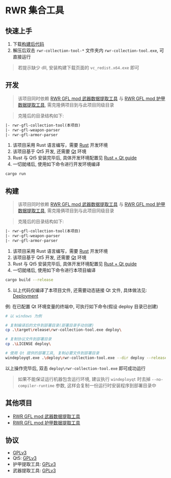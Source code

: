# RWR 集合工具

## 快速上手

1. 下载[构建后代码](https://github.com/Kreedzt/rwr-gfl-collection-tool/releases)
2. 解压后双击 `rwr-collection-tool-*` 文件夹内 `rwr-collection-tool.exe`, 可直接运行

> 若提示缺少 dll, 安装构建下载页面的 `vc_redist.x64.exe` 即可


## 开发

> 该项目同时依赖 [RWR GFL mod 武器数据提取工具](https://github.com/Kreedzt/rwr-gfl-weapon-parser) 与 [RWR GFL mod 护甲数据提取工具](https://github.com/Kreedzt/rwr-gfl-armor-parser), 需克隆俩项目到与此项目同级目录

> 克隆后的目录结构如下:

``` txt
|- rwr-gfl-collection-tool(本项目)
|- rwr-gfl-weapon-parser
|- rwr-gfl-armor-parser
```

1. 该项目采用 Rust 语言编写，需要 [Rust](https://www.rust-lang.org/) 开发环境
2. 该项目基于 Qt5 开发, 还需要 [Qt](https://www.qt.io/download-open-source) 环境
3. Rust 与 Qt5 安装完毕后, 具体开发环境配置见 [Rust + Qt guide](https://rust-qt.github.io/qt/)
4. 一切就绪后, 使用如下命令进行开发环境编译

``` sh
cargo run
```

## 构建
> 该项目同时依赖 [RWR GFL mod 武器数据提取工具](https://github.com/Kreedzt/rwr-gfl-weapon-parser) 与 [RWR GFL mod 护甲数据提取工具](https://github.com/Kreedzt/rwr-gfl-armor-parser), 需克隆俩项目到与此项目同级目录

> 克隆后的目录结构如下:

``` txt
|- rwr-gfl-collection-tool(本项目)
|- rwr-gfl-weapon-parser
|- rwr-gfl-armor-parser
```

1. 该项目采用 Rust 语言编写，需要 [Rust](https://www.rust-lang.org/) 开发环境
2. 该项目基于 Qt5 开发, 还需要 [Qt](https://www.qt.io/download-open-source) 环境
3. Rust 与 Qt5 安装完毕后, 具体开发环境配置见 [Rust + Qt guide](https://rust-qt.github.io/qt/)
4. 一切就绪后, 使用如下命令进行本项目编译

``` sh
cargo build --release
```

5. 以上代码仅编译了本项目文件, 还需要动态链接 Qt 文件, 具体做法见: [Deployment](https://rust-qt.github.io/qt/deployment/)

例: 在已配置 Qt 环境变量的终端中, 可执行如下命令(假设 deploy 目录已创建)

``` sh
# 以 windows 为例

# 复制编译后的文件到部署目录(部署目录手动创建)
cp .\target\release\rwr-collection-tool.exe deploy\

# 复制协议文件到部署目录
cp .\LICENSE deploy\

# 使用 Qt 提供的部署工具, 复制必要文件到部署目录
windeployqt.exe .\deploy\rwr-collection-tool.exe --dir deploy --release --no-translations --no-angle --no-opengl-sw --no-quick-import --no-virtualkeyboard --no-compiler-runtime --no-webkit2
```

以上操作完毕后, 双击 `deploy\rwr-collection-tool.exe` 即可成功运行

> 如果不能保证运行机器包含运行环境, 建议执行 `windeployqt` 时去掉 `--no-compiler-runtime` 参数, 这样会复制一份运行时安装程序到部署目录中

## 其他项目

- [RWR GFL mod 武器数据提取工具](https://github.com/Kreedzt/rwr-gfl-weapon-parser)
- [RWR GFL mod 护甲数据提取工具](https://github.com/Kreedzt/rwr-gfl-armor-parser)

## 协议

- [GPLv3](https://opensource.org/licenses/GPL-3.0)
- Qt5: [GPLv3](https://opensource.org/licenses/GPL-3.0)
- 护甲提取工具: [GPLv3](https://opensource.org/licenses/GPL-3.0)
- 武器提取工具: [GPLv3](https://opensource.org/licenses/GPL-3.0)
